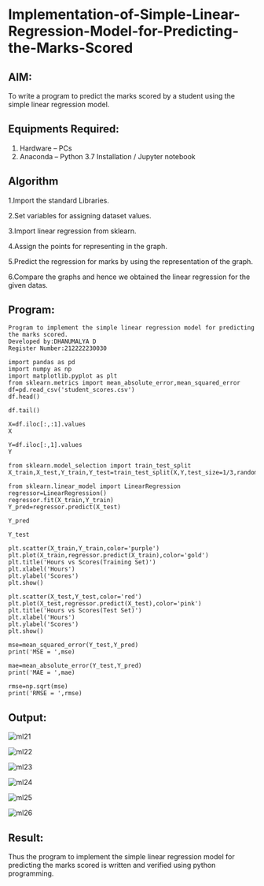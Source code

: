 # Implementation-of-Simple-Linear-Regression-Model-for-Predicting-the-Marks-Scored

## AIM:
To write a program to predict the marks scored by a student using the simple linear regression model.

## Equipments Required:
1. Hardware – PCs
2. Anaconda – Python 3.7 Installation / Jupyter notebook

## Algorithm
1.Import the standard Libraries.

2.Set variables for assigning dataset values.

3.Import linear regression from sklearn.

4.Assign the points for representing in the graph.

5.Predict the regression for marks by using the representation of the graph.


6.Compare the graphs and hence we obtained the linear regression for the given datas. 

## Program:
```
Program to implement the simple linear regression model for predicting the marks scored.
Developed by:DHANUMALYA D 
Register Number:212222230030  

```
```
import pandas as pd
import numpy as np
import matplotlib.pyplot as plt
from sklearn.metrics import mean_absolute_error,mean_squared_error
df=pd.read_csv('student_scores.csv')
df.head()

df.tail()

X=df.iloc[:,:1].values
X

Y=df.iloc[:,1].values
Y

from sklearn.model_selection import train_test_split
X_train,X_test,Y_train,Y_test=train_test_split(X,Y,test_size=1/3,random_state=0)

from sklearn.linear_model import LinearRegression
regressor=LinearRegression()
regressor.fit(X_train,Y_train)
Y_pred=regressor.predict(X_test)

Y_pred

Y_test

plt.scatter(X_train,Y_train,color='purple')
plt.plot(X_train,regressor.predict(X_train),color='gold')
plt.title('Hours vs Scores(Training Set)')
plt.xlabel('Hours')
plt.ylabel('Scores')
plt.show()

plt.scatter(X_test,Y_test,color='red')
plt.plot(X_test,regressor.predict(X_test),color='pink')
plt.title('Hours vs Scores(Test Set)')
plt.xlabel('Hours')
plt.ylabel('Scores')
plt.show()

mse=mean_squared_error(Y_test,Y_pred)
print('MSE = ',mse)

mae=mean_absolute_error(Y_test,Y_pred)
print('MAE = ',mae)

rmse=np.sqrt(mse)
print('RMSE = ',rmse)
```
## Output:

![ml21](https://github.com/Dhanudhanaraj/Implementation-of-Simple-Linear-Regression-Model-for-Predicting-the-Marks-Scored/assets/119218812/e43d37f5-5c35-46a8-80f7-14643f5978d5)

![ml22](https://github.com/Dhanudhanaraj/Implementation-of-Simple-Linear-Regression-Model-for-Predicting-the-Marks-Scored/assets/119218812/42635a5b-b95e-4575-bd2e-e1c4f06623b5)

![ml23](https://github.com/Dhanudhanaraj/Implementation-of-Simple-Linear-Regression-Model-for-Predicting-the-Marks-Scored/assets/119218812/60ce699e-4b04-4747-82da-163795080db0)

![ml24](https://github.com/Dhanudhanaraj/Implementation-of-Simple-Linear-Regression-Model-for-Predicting-the-Marks-Scored/assets/119218812/1f7290a2-ea16-4278-92f0-c9f47839304d)


![ml25](https://github.com/Dhanudhanaraj/Implementation-of-Simple-Linear-Regression-Model-for-Predicting-the-Marks-Scored/assets/119218812/b8c3f32c-8791-403d-868a-4a8124221a34)


![ml26](https://github.com/Dhanudhanaraj/Implementation-of-Simple-Linear-Regression-Model-for-Predicting-the-Marks-Scored/assets/119218812/0562348b-b72c-489c-a1c8-099588e0fc02)


## Result:
Thus the program to implement the simple linear regression model for predicting the marks scored is written and verified using python programming.
